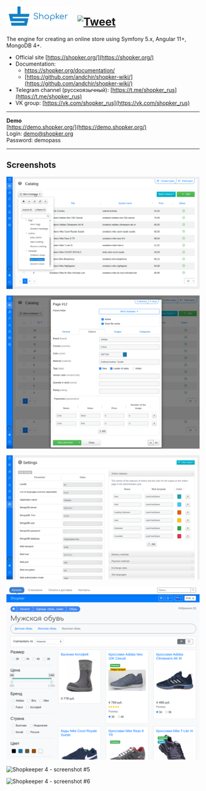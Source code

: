 # ![Shopkeeper4](https://github.com/andchir/shopkeeper4/blob/master/public/img/shk-logo-small-blue.png?raw=true) &nbsp; [![Tweet](https://img.shields.io/twitter/url/http/shields.io.svg?style=social)](https://twitter.com/intent/tweet?text=Get%20free%20engine%20for%20your%20online%20store&url=https://modx-shopkeeper.ru&via=shopkeeper4&hashtags=symfony,mongodb,angular,bootstrap)

The engine for creating an online store using Symfony 5.x, Angular 11+, MongoDB 4+.

- Official site [https://shopker.org/](https://shopker.org/)
- Documentation:
    - https://shopker.org/documentation/
    - [https://github.com/andchir/shopker-wiki/](https://github.com/andchir/shopker-wiki/)
- Telegram channel (русскоязычный): [https://t.me/shopker_rus](https://t.me/shopker_rus)
- VK group: [https://vk.com/shopker_rus](https://vk.com/shopker_rus)

***

**Demo**  
[https://demo.shopker.org/](https://demo.shopker.org/)  
Login: demo@shopker.org  
Password: demopass  

***

Screenshots
-----------

![Shopkeeper 4 - screenshot #1](https://github.com/andchir/shopkeeper4/blob/master/docs/screenshots/001.png?raw=true "Shopkeeper 4 - screenshot #1")

![Shopkeeper 4 - screenshot #2](https://github.com/andchir/shopkeeper4/blob/master/docs/screenshots/002.png?raw=true "Shopkeeper 4 - screenshot #2")

![Shopkeeper 4 - screenshot #3](https://github.com/andchir/shopkeeper4/blob/master/docs/screenshots/003.png?raw=true "Shopkeeper 4 - screenshot #3")

![Shopkeeper 4 - screenshot #4](https://github.com/andchir/shopkeeper4/blob/master/docs/screenshots/004.png?raw=true "Shopkeeper 4 - screenshot #4")

![Shopkeeper 4 - screenshot #5](https://github.com/andchir/shopkeeper4/blob/master/docs/screenshots/005.png?raw=true "Shopkeeper 4 - screenshot #5")

![Shopkeeper 4 - screenshot #6](https://github.com/andchir/shopkeeper4/blob/master/docs/screenshots/006.png?raw=true "Shopkeeper 4 - screenshot #6")
